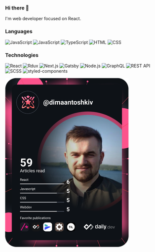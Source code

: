 ### Hi there 👋
I'm web developer focused on React.

### Languages
![JavaScript](https://img.shields.io/badge/-JavaScript-%23F7DF1E)
<img src="https://img.shields.io/badge/-JavaScript-%23F7DF1E"  alt="JavaScript"/>
<img src="https://img.shields.io/badge/-TypeScript-%233078C6"  alt="TypeScript"/>
<img src="https://img.shields.io/badge/-HTML-orange"  alt="HTML"/>
<img src="https://img.shields.io/badge/-CSS-informational"  alt="CSS"/>

### Technologies
<img src="https://img.shields.io/badge/-React-blue"  alt="React"/>
<img src="https://img.shields.io/badge/-Redux-764ABD"  alt="Rdux"/>
<img src="https://img.shields.io/badge/-Next.js-lightgrey"  alt="Next.js"/>
<img src="https://img.shields.io/badge/-Gatsby-blueviolet"  alt="Gatsby"/>
<img src="https://img.shields.io/badge/-Node.js-success"  alt="Node.js"/>
<img src="https://img.shields.io/badge/-GraphQL-blueviolet"  alt="GraphQL"/>
<img src="https://img.shields.io/badge/-REST%20API-important"  alt="REST API"/>
<img src="https://img.shields.io/badge/-SCSS-ff69b4"  alt="SCSS"/>
<img src="https://img.shields.io/badge/-styled--components-orange" alt="styled-components"/>

<a href="https://app.daily.dev/dimaantoshkiv"><img src="https://github.com/Antoshkiv/Antoshkiv/blob/main/devcard.svg" width="400" alt="Dmytro Antoshkiv's Dev Card"/></a>

